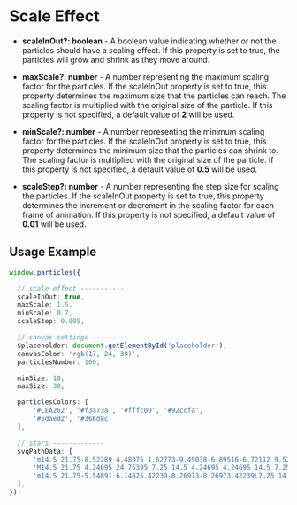 # Scale Effect

- **scaleInOut?: boolean** - A boolean value indicating whether or not the particles should have a scaling effect. If this property is set to true, the particles will grow and shrink as they move around. 

- **maxScale?: number** - A number representing the maximum scaling factor for the particles. If the scaleInOut property is set to true, this property determines the maximum size that the particles can reach. The scaling factor is multiplied with the original size of the particle. If this property is not specified, a default value of **2** will be used.

- **minScale?: number** - A number representing the minimum scaling factor for the particles. If the scaleInOut property is set to true, this property determines the minimum size that the particles can shrink to. The scaling factor is multiplied with the original size of the particle. If this property is not specified, a default value of **0.5** will be used.

- **scaleStep?: number** - A number representing the step size for scaling the particles. If the scaleInOut property is set to true, this property determines the increment or decrement in the scaling factor for each frame of animation. If this property is not specified, a default value of **0.01** will be used.

## Usage Example

```ts
window.particles({

  // scale effect -----------
  scaleInOut: true,
  maxScale: 1.5,
  minScale: 0.7,
  scaleStep: 0.005,

  // canvas settings ---------    
  $placeholder: document.getElementById('placeholder'),
  canvasColor: 'rgb(17, 24, 39)',
  particlesNumber: 100,

  minSize: 10,
  maxSize: 30,

  particlesColors: [
      '#CEA262', '#f3a73a', '#fffc00', '#92ccfa',
      '#5daed2', '#366d8c'
  ],

  // stars -------------
  svgPathData: [
      'm14.5 21.75-8.52289 4.48075 1.62773-9.49038-6.89516-6.72112 9.52888-1.38462L14.5 0l4.26144 8.63463 9.52888 1.38462-6.89516 6.72112 1.62773 9.49038z',
      'M14.5 21.75 4.24695 24.75305 7.25 14.5 4.24695 4.24695 14.5 7.25l10.25305-3.00305L21.75 14.5l3.00305 10.25305z',
      'm14.5 21.75-5.54891 6.14625.42239-8.26973-8.26973.42239L7.25 14.5 1.10375 8.95109l8.26973.42239-.42239-8.26973L14.5 7.25l5.54891-6.14625-.42239 8.26973 8.26973-.42239L21.75 14.5l6.14625 5.54891-8.26973-.42239.42239 8.26973z',
  ],
});
```